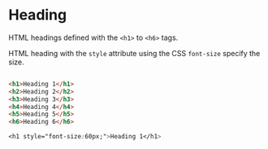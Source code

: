 # Heading

HTML headings defined with the `<h1>` to `<h6>` tags.

HTML heading with the `style` attribute using the CSS `font-size` specify the size.

```html

<h1>Heading 1</h1>
<h2>Heading 2</h2>
<h3>Heading 3</h3>
<h4>Heading 4</h4>
<h5>Heading 5</h5>
<h6>Heading 6</h6>

```

```css
<h1 style="font-size:60px;">Heading 1</h1>
```
